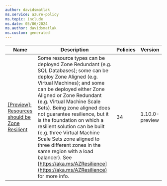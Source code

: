 ```yaml
---
author: davidsmatlak
ms.service: azure-policy
ms.topic: include
ms.date: 05/06/2024
ms.author: davidsmatlak
ms.custom: generated
---
```


|Name |Description |Policies |Version |
|---|---|---|---|
|[\[Preview\]: Resources should be Zone Resilient](https://github.com/Azure/azure-policy/blob/master/built-in-policies/policySetDefinitions/Resilience/Resources_ZoneResilient.json) |Some resource types can be deployed Zone Redundant (e.g. SQL Databases); some can be deploy Zone Aligned (e.g. Virtual Machines); and some can be deployed either Zone Aligned or Zone Redundant (e.g. Virtual Machine Scale Sets). Being zone aligned does not guarantee resilience, but it is the foundation on which a resilient solution can be built (e.g. three Virtual Machine Scale Sets zone aligned to three different zones in the same region with a load balancer). See [https://aka.ms/AZResilience](https://aka.ms/AZResilience) for more info. |34 |1.10.0-preview |
